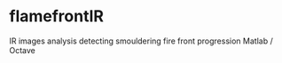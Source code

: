 flamefrontIR
============

IR images analysis detecting smouldering fire front progression Matlab / Octave
